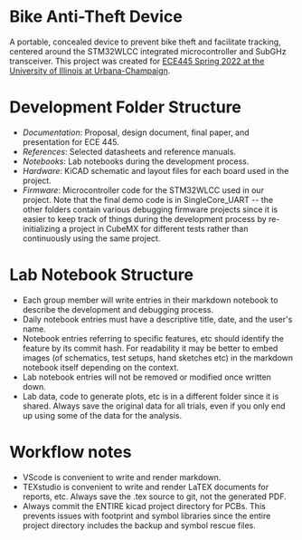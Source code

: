 # Bike Anti-Theft Device

A portable, concealed device to prevent bike theft and facilitate tracking, centered around the STM32WLCC integrated microcontroller and SubGHz transceiver. This project was created for [ECE445 Spring 2022 at the University of Illinois at Urbana-Champaign](https://courses.physics.illinois.edu/ece445/projects.asp). 


# Development Folder Structure

- *Documentation*: Proposal, design document, final paper, and presentation for ECE 445. 
- *References*: Selected datasheets and reference manuals. 
- *Notebooks*: Lab notebooks during the development process. 
- *Hardware*: KiCAD schematic and layout files for each board used in the project. 
- *Firmware*: Microcontroller code for the STM32WLCC used in our project. Note that the final demo code is in SingleCore_UART -- the other folders contain various debugging firmware projects since it is easier to keep track of things during the development process by re-initializing a project in CubeMX for different tests rather than continuously using the same project. 


# Lab Notebook Structure

- Each group member will write entries in their markdown notebook to describe the development and debugging process. 
- Daily notebook entries must have a descriptive title, date, and the user's name. 
- Notebook entries referring to specific features, etc should identify the feature by its commit hash. For readability it may be better to embed images (of schematics, test setups, hand sketches etc) in the markdown notebook itself depending on the context.
- Lab notebook entries will not be removed or modified once written down. 
- Lab data, code to generate plots, etc is in a different folder since it is shared. Always save the original data for all trials, even if you only end up using some of the data for the analysis. 


# Workflow notes 
- VScode is convenient to write and render markdown. 
- TEXstudio is convenient to write and render LaTEX documents for reports, etc. Always save the .tex source to git, not the generated PDF. 
- Always commit the ENTIRE kicad project directory for PCBs. This prevents issues with footprint and symbol libraries 
since the entire project directory includes the backup and symbol rescue files.

















